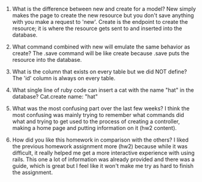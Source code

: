 1. What is the difference between new and create for a model?
  New simply makes the page to create the new resource but you don't save anything with you make a request to 'new'.
  Create is the endpoint to create the resource; it is where the resource gets sent to and inserted into the database.

2. What command combined with new will emulate the same behavior as create?
  The .save command will be like create because .save puts the resource into the database.

3. What is the column that exists on every table but we did NOT define?
  The 'id' column is always on every table.

4. What single line of ruby code can insert a cat with the name "hat" in the database?
  Cat.create name: "hat"

5. What was the most confusing part over the last few weeks?
  I think the most confusing was mainly trying to remember what commands did what and trying to get used to the process of creating a controller, making a home page and putting information on it (hw2 content).

6. How did you like this homework in comparison with the others?
  I liked the previous homework assignment more (hw2) because while it was difficult, it really helped me get a more interactive experience with using rails. This one a lot of information was already provided and there was a guide, which is great but I feel like it won't make me try as hard to finish the assignment.
